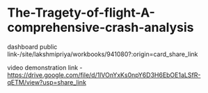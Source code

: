 # The-Tragety-of-flight-A-comprehensive-crash-analysis


dashboard public link-/site/lakshmipriya/workbooks/941080?:origin=card_share_link

video demonstration link -https://drive.google.com/file/d/1lVOnYxKs0npY6D3H6EbOE1aLSfR-qETM/view?usp=share_link

